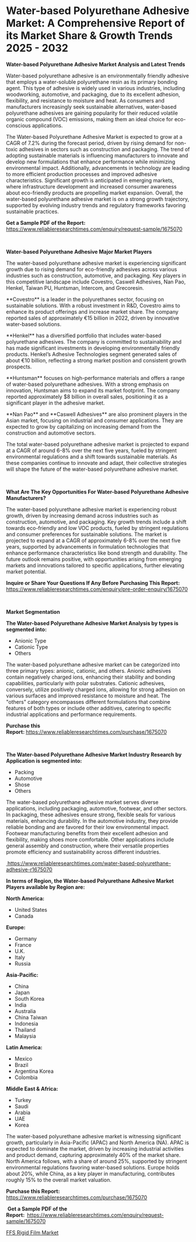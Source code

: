 <p><h1>Water-based Polyurethane Adhesive Market: A Comprehensive Report of its Market Share & Growth Trends 2025 - 2032</h1></p><p><strong>Water-based Polyurethane Adhesive Market Analysis and Latest Trends</strong></p>
<p><p>Water-based polyurethane adhesive is an environmentally friendly adhesive that employs a water-soluble polyurethane resin as its primary bonding agent. This type of adhesive is widely used in various industries, including woodworking, automotive, and packaging, due to its excellent adhesion, flexibility, and resistance to moisture and heat. As consumers and manufacturers increasingly seek sustainable alternatives, water-based polyurethane adhesives are gaining popularity for their reduced volatile organic compound (VOC) emissions, making them an ideal choice for eco-conscious applications.</p><p>The Water-based Polyurethane Adhesive Market is expected to grow at a CAGR of 7.2% during the forecast period, driven by rising demand for non-toxic adhesives in sectors such as construction and packaging. The trend of adopting sustainable materials is influencing manufacturers to innovate and develop new formulations that enhance performance while minimizing environmental impact. Additionally, advancements in technology are leading to more efficient production processes and improved adhesive characteristics. Significant growth is anticipated in emerging markets, where infrastructure development and increased consumer awareness about eco-friendly products are propelling market expansion. Overall, the water-based polyurethane adhesive market is on a strong growth trajectory, supported by evolving industry trends and regulatory frameworks favoring sustainable practices.</p></p>
<p><strong>Get a Sample PDF of the Report:&nbsp;</strong> <a href="https://www.reliableresearchtimes.com/enquiry/request-sample/1675070?utm_campaign=3258&utm_medium=2&utm_source=Github&utm_content=ia&utm_term=25032025&utm_id=water-based-polyurethane-adhesive">https://www.reliableresearchtimes.com/enquiry/request-sample/1675070</a></p>
<p>&nbsp;</p>
<p><strong>Water-based Polyurethane Adhesive Major Market Players</strong></p>
<p><p>The water-based polyurethane adhesive market is experiencing significant growth due to rising demand for eco-friendly adhesives across various industries such as construction, automotive, and packaging. Key players in this competitive landscape include Covestro, Caswell Adhesives, Nan Pao, Henkel, Taiwan PU, Huntsman, Intercom, and Grecoresin.</p><p>**Covestro** is a leader in the polyurethanes sector, focusing on sustainable solutions. With a robust investment in R&D, Covestro aims to enhance its product offerings and increase market share. The company reported sales of approximately €15 billion in 2022, driven by innovative water-based solutions.</p><p>**Henkel** has a diversified portfolio that includes water-based polyurethane adhesives. The company is committed to sustainability and has made significant investments in developing environmentally friendly products. Henkel’s Adhesive Technologies segment generated sales of about €10 billion, reflecting a strong market position and consistent growth prospects.</p><p>**Huntsman** focuses on high-performance materials and offers a range of water-based polyurethane adhesives. With a strong emphasis on innovation, Huntsman aims to expand its market footprint. The company reported approximately $8 billion in overall sales, positioning it as a significant player in the adhesive market.</p><p>**Nan Pao** and **Caswell Adhesives** are also prominent players in the Asian market, focusing on industrial and consumer applications. They are expected to grow by capitalizing on increasing demand from the construction and automotive sectors.</p><p>The total water-based polyurethane adhesive market is projected to expand at a CAGR of around 6-8% over the next five years, fueled by stringent environmental regulations and a shift towards sustainable materials. As these companies continue to innovate and adapt, their collective strategies will shape the future of the water-based polyurethane adhesive market.</p></p>
<p>&nbsp;</p>
<p><strong>What Are The Key Opportunities For Water-based Polyurethane Adhesive Manufacturers?</strong></p>
<p><p>The water-based polyurethane adhesive market is experiencing robust growth, driven by increasing demand across industries such as construction, automotive, and packaging. Key growth trends include a shift towards eco-friendly and low VOC products, fueled by stringent regulations and consumer preferences for sustainable solutions. The market is projected to expand at a CAGR of approximately 6-8% over the next five years, supported by advancements in formulation technologies that enhance performance characteristics like bond strength and durability. The future outlook remains positive, with opportunities arising from emerging markets and innovations tailored to specific applications, further elevating market potential.</p></p>
<p><strong>Inquire or Share Your Questions If Any Before Purchasing This Report:</strong> <a href="https://www.reliableresearchtimes.com/enquiry/pre-order-enquiry/1675070?utm_campaign=3258&utm_medium=2&utm_source=Github&utm_content=ia&utm_term=25032025&utm_id=water-based-polyurethane-adhesive">https://www.reliableresearchtimes.com/enquiry/pre-order-enquiry/1675070</a></p>
<p>&nbsp;</p>
<p><strong>Market Segmentation</strong></p>
<p><strong>The Water-based Polyurethane Adhesive Market Analysis by types is segmented into:</strong></p>
<p><ul><li>Anionic Type</li><li>Cationic Type</li><li>Others</li></ul></p>
<p><p>The water-based polyurethane adhesive market can be categorized into three primary types: anionic, cationic, and others. Anionic adhesives contain negatively charged ions, enhancing their stability and bonding capabilities, particularly with polar substrates. Cationic adhesives, conversely, utilize positively charged ions, allowing for strong adhesion on various surfaces and improved resistance to moisture and heat. The "others" category encompasses different formulations that combine features of both types or include other additives, catering to specific industrial applications and performance requirements.</p></p>
<p><strong>Purchase this Report:&nbsp;</strong><a href="https://www.reliableresearchtimes.com/purchase/1675070?utm_campaign=3258&utm_medium=2&utm_source=Github&utm_content=ia&utm_term=25032025&utm_id=water-based-polyurethane-adhesive">https://www.reliableresearchtimes.com/purchase/1675070</a></p>
<p>&nbsp;</p>
<p><strong>The Water-based Polyurethane Adhesive Market Industry Research by Application is segmented into:</strong></p>
<p><ul><li>Packing</li><li>Automotive</li><li>Shose</li><li>Others</li></ul></p>
<p><p>The water-based polyurethane adhesive market serves diverse applications, including packaging, automotive, footwear, and other sectors. In packaging, these adhesives ensure strong, flexible seals for various materials, enhancing durability. In the automotive industry, they provide reliable bonding and are favored for their low environmental impact. Footwear manufacturing benefits from their excellent adhesion and flexibility, making shoes more comfortable. Other applications include general assembly and construction, where their versatile properties promote efficiency and sustainability across different industries.</p></p>
<p><a href="https://www.reliableresearchtimes.com/water-based-polyurethane-adhesive-r1675070?utm_campaign=3258&utm_medium=2&utm_source=Github&utm_content=ia&utm_term=25032025&utm_id=water-based-polyurethane-adhesive">&nbsp;https://www.reliableresearchtimes.com/water-based-polyurethane-adhesive-r1675070</a></p>
<p><strong>In terms of Region, the Water-based Polyurethane Adhesive Market Players available by Region are:</strong></p>
<p>
    <p> <strong> North America: </strong>
        <ul>
            <li>United States</li>
            <li>Canada</li>
        </ul>
        </p> 
    <p> <strong> Europe: </strong>
        <ul>
            <li>Germany</li>
            <li>France</li>
            <li>U.K.</li>
            <li>Italy</li>
            <li>Russia</li>
        </ul>
        </p> 
    <p> <strong> Asia-Pacific: </strong>
        <ul>
            <li>China</li>
            <li>Japan</li>
            <li>South Korea</li>
            <li>India</li>
            <li>Australia</li>
            <li>China Taiwan</li>
            <li>Indonesia</li>
            <li>Thailand</li>
            <li>Malaysia</li>
        </ul>
        </p> 
    <p> <strong> Latin America: </strong>
        <ul>
            <li>Mexico</li>
            <li>Brazil</li>
            <li>Argentina Korea</li>
            <li>Colombia</li>
        </ul>
        </p> 
    <p> <strong> Middle East & Africa: </strong>
        <ul>
            <li>Turkey</li>
            <li>Saudi</li>
            <li>Arabia</li>
            <li>UAE</li>
            <li>Korea</li>
        </ul>
    </p>
    </p>
<p><p>The water-based polyurethane adhesive market is witnessing significant growth, particularly in Asia-Pacific (APAC) and North America (NA). APAC is expected to dominate the market, driven by increasing industrial activities and product demand, capturing approximately 40% of the market share. North America follows, with a share of around 25%, supported by stringent environmental regulations favoring water-based solutions. Europe holds about 20%, while China, as a key player in manufacturing, contributes roughly 15% to the overall market valuation.</p></p>
<p><strong>Purchase this Report: </strong><a href="https://www.reliableresearchtimes.com/purchase/1675070?utm_campaign=3258&utm_medium=2&utm_source=Github&utm_content=ia&utm_term=25032025&utm_id=water-based-polyurethane-adhesive">https://www.reliableresearchtimes.com/purchase/1675070</a></p>
<p>&nbsp;<strong>Get a Sample PDF of the Report:&nbsp;&nbsp;</strong><a href="https://www.reliableresearchtimes.com/enquiry/request-sample/1675070?utm_campaign=3258&utm_medium=2&utm_source=Github&utm_content=ia&utm_term=25032025&utm_id=water-based-polyurethane-adhesive">https://www.reliableresearchtimes.com/enquiry/request-sample/1675070</a></p>
<p><strong></strong></p>
<p><p><a href="https://github.com/anggigpps/Market-Research-Report-List-1/blob/main/ffs-rigid-film-market.md?utm_campaign=3258&utm_medium=2&utm_source=Github&utm_content=ia&utm_term=25032025&utm_id=water-based-polyurethane-adhesive">FFS Rigid Film Market</a></p></p>